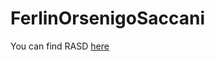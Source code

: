 # FerlinOrsenigoSaccani

You can find RASD [here](https://github.com/Furrrlo/FerlinOrsenigoSaccani/releases/download/nightly/rasd.pdf)